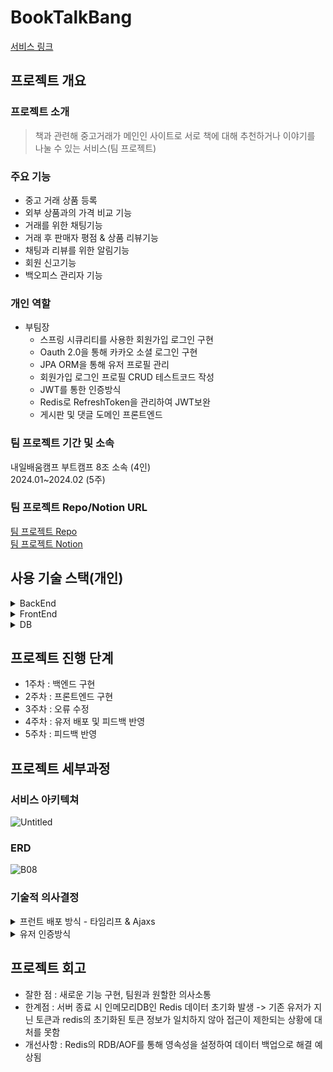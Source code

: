 # BookTalkBang
[서비스 링크](https://woogin.shop/booktalk)

## 프로젝트 개요
### 프로젝트 소개
> 책과 관련해 중고거래가 메인인 사이트로 서로 책에 대해 추천하거나 이야기를 나눌 수 있는 서비스(팀 프로젝트)

### 주요 기능
* 중고 거래 상품 등록
* 외부 상품과의 가격 비교 기능
* 거래를 위한 채팅기능
* 거래 후 판매자 평점 & 상품 리뷰기능
* 채팅과 리뷰를 위한 알림기능
* 회원 신고기능
* 백오피스 관리자 기능

### 개인 역할

* 부팀장
  * 스프링 시큐리티를 사용한 회원가입 로그인 구현
  * Oauth 2.0을 통해 카카오 소셜 로그인 구현
  * JPA ORM을 통해 유저 프로필 관리
  * 회원가입 로그인 프로필 CRUD 테스트코드 작성
  * JWT를 통한 인증방식
  * Redis로 RefreshToken을 관리하여 JWT보완
  * 게시판 및 댓글 도메인 프론트엔드

### 팀 프로젝트 기간 및 소속

내일배움캠프 부트캠프 8조 소속 (4인)
<br>
2024.01~2024.02 (5주)

### 팀 프로젝트 Repo/Notion URL
[팀 프로젝트 Repo](https://github.com/junyeong237/booktalk)
<br>
[팀 프로젝트 Notion](https://www.notion.so/teamsparta/Book-3e585aeb94e0478cbf8285718775849b)

## 사용 기술 스택(개인)
<details>
  <summary>BackEnd</summary>
 
* Java 17
* Spring boot 3.2.1
* Spring security 6.2.1
* JWT 0.11.5
* gradle 8.5
* spring data jpa 3.2.1
* spring data redis 3.2.1
* Oauth 2.0
* junit5 5.10.1
  
</details>

<details>
  <summary>FrontEnd</summary>
 
* HTML
* CSS
* JavaScript(jQuery)
* AJAX
* bootstrap 5.3.0
* thymeleaf 3.1.2
  
</details>

<details>
  <summary>DB</summary>
 
* MySQL 8.2.0
* Redis
  
</details>

## 프로젝트 진행 단계

* 1주차 : 백엔드 구현
* 2주차 : 프론트엔드 구현
* 3주차 : 오류 수정
* 4주차 : 유저 배포 및 피드백 반영
* 5주차 : 피드백 반영

## 프로젝트 세부과정

### 서비스 아키텍쳐
![Untitled](https://github.com/junyeong237/booktalk/assets/145661542/6e0342c6-add0-4271-b553-eb9d82604c73)

### ERD
![B08](https://github.com/junyeong237/booktalk/assets/145661542/53997058-e978-4099-acf4-def3a1ca24b4)

### 기술적 의사결정

<details>
  <summary>프런트 배포 방식 - 타임리프 & Ajaxs</summary>
 
* 타임리프를 사용하여 서버에서 동적으로 HTML을 생성하고 비동기적으로 데이터를 처리할 수 있는 ajax를 사용
* 따라서 모노리틱 아키텍쳐기반으로 프런트와 백엔드를 같이배포하는 방식선택
  
</details>

<details>
  <summary>유저 인증방식</summary>
 
* jwt
  * 사용자의 로그인 상태정보를 클라이언트에 저장하기 때문에 서버의 부담감소
  * 서버 간 토큰을 공유하거나 검증할 필요가 없기 때문에 확장성 보장
* Refresh Token
  * AccessToken의 사용주기를 짧게 하여 보안을 강화함과 동시에 사용자에게 잦은 로그인 경험을 주지 않기 위해 사용
  * 인메모리DB인 레디스를 활용해 적은 메모리사용과 빠른 작성으로 Refresh Token을 저장
  * 레디스의 TTL을 통해 RefreshToken 사용주기 관리가 용이
  * key value 형태로 RefreshToken과 user_id를 저장
* authentification filter vs userService에 직접 구현
  * 실제적으로 다른 api에서 요구되는 인가 상태는 authoriaztion filter를 통해 모듈화된 상태
  * 소셜로그인, 차단유저와 탈퇴유저의 로그인 제한 등 인증매커니즘의 유연성 필요로 직접 구현 결정
    
</details>

## 프로젝트 회고
* 잘한 점 : 새로운 기능 구현, 팀원과 원할한 의사소통
* 한계점 : 서버 종료 시 인메모리DB인 Redis 데이터 초기화 발생 -> 기존 유저가 지닌 토큰과 redis의 초기화된 토큰 정보가 일치하지 않아 접근이 제한되는 상황에 대처를 못함
* 개선사항 : Redis의 RDB/AOF를 통해 영속성을 설정하여 데이터 백업으로 해결 예상됨



